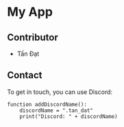 

# My App

## Contributor

- Tấn Đạt

## Contact

To get in touch, you can use Discord:

```sudocode
function addDiscordName():
    discordName = ".tan_dat"
    print("Discord: " + discordName)
